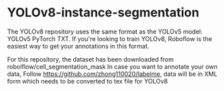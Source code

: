 # YOLOv8-instance-segmentation
The YOLOv8 repository uses the same format as the YOLOv5 model: YOLOv5 PyTorch TXT. If you're looking to train YOLOv8, Roboflow is the easiest way to get your annotations in this format.

For this repository, the dataset has been downloaded from robolflow/cell_segmentation_mask
In case you want to annotate your own data, Follow https://github.com/zhong110020/labelme, data will be in XML form which needs to be converted to tex file for YOLOv8  

